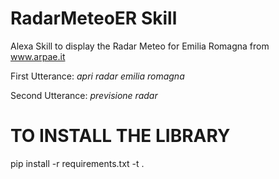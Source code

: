 # RadarMeteoER Skill
Alexa Skill to display the Radar Meteo for Emilia Romagna from www.arpae.it

First Utterance: *apri radar emilia romagna*

Second Utterance: *previsione radar*

# TO INSTALL THE LIBRARY
pip install -r requirements.txt -t .
